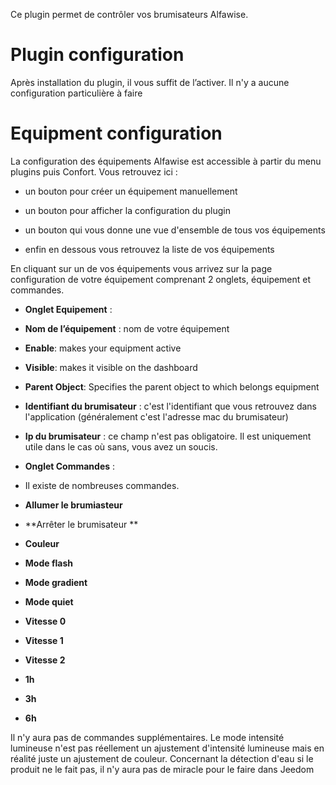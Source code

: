 Ce plugin permet de contrôler vos brumisateurs Alfawise.

Plugin configuration
=======================

Après installation du plugin, il vous suffit de l’activer. Il n'y a aucune configuration particulière à faire

Equipment configuration
=============================

La configuration des équipements Alfawise est accessible à partir du menu
plugins puis Confort. Vous retrouvez ici :

-   un bouton pour créer un équipement manuellement

-   un bouton pour afficher la configuration du plugin

-   un bouton qui vous donne une vue d'ensemble de tous vos équipements

-   enfin en dessous vous retrouvez la liste de vos équipements

En cliquant sur un de vos équipements vous arrivez sur la page
configuration de votre équipement comprenant 2 onglets, équipement et
commandes.

-   **Onglet Equipement** :

-   **Nom de l’équipement** : nom de votre équipement

-   **Enable**: makes your equipment active

-   **Visible**: makes it visible on the dashboard

-   **Parent Object**: Specifies the parent object to which belongs
    equipment

-   **Identifiant du brumisateur** : c'est l'identifiant que vous retrouvez dans l'application (généralement c'est l'adresse mac du brumisateur)

-   **Ip du brumisateur** : ce champ n'est pas obligatoire. Il est uniquement utile dans le cas où sans, vous avez un soucis.


-   **Onglet Commandes** :

-   Il existe de nombreuses commandes.

-   **Allumer le brumiasteur**

-   **Arrêter le brumisateur **

-   **Couleur**

-   **Mode flash**

-   **Mode gradient**

-   **Mode quiet**

-   **Vitesse 0**

-   **Vitesse 1**

-   **Vitesse 2**

-   **1h**

-   **3h**

-   **6h**


Il n'y aura pas de commandes supplémentaires. Le mode intensité lumineuse n'est pas réellement un ajustement d'intensité lumineuse mais en réalité juste un ajustement de couleur. Concernant la détection d'eau si le produit ne le fait pas,
il n'y aura pas de miracle pour le faire dans Jeedom
